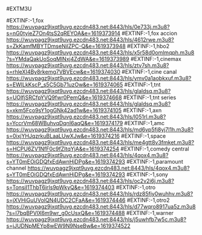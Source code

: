 #EXTM3U

#EXTINF:-1,fox 
https://wuvpagz9jxqt9uvg.ezcdn483.net:8443/hls/0e733j.m3u8?s=nG0tyieZ7On4tsS2qREYOA&e=1619373914
#EXTINF:-1,fox accion
https://wuvpagz9jxqt9uvg.ezcdn483.net:8443/hls/4612rwe.m3u8?s=ZkKamfMBYTDmseNilZPC-Q&e=1619373948
#EXTINF:-1,hbo2
https://wuvpagz9jxqt9uvg.ezcdn483.net:8443/hls/x5r58d0omlmqph.m3u8?s=YMdaQakUoSoqMlNxj4ZdWA&e=1619373989
#EXTINF:-1,cinemax
https://wuvpagz9jxqt9uvg.ezcdn483.net:8443/hls/ztv7sh.m3u8?s=rhleXI4By8rkemg7VBVEcw&e=1619374030
#EXTINF:-1,cine canal
https://wuvpagz9jxqt9uvg.ezcdn483.net:8443/hls/ymv0a1aobkxuf.m3u8?s=EWlLkKscP_s5C5Gb71uzOw&e=1619374065
#EXTINF:-1,tnt 
https://wuvpagz9jxqt9uvg.ezcdn483.net:8443/hls/glaldsq.m3u8?s=UOlfjSRCfpYVQ9fwr0PemQ&e=1619374668
#EXTINF:-1,tnt series
https://wuvpagz9jxqt9uvg.ezcdn483.net:8443/hls/glaldsq.m3u8?s=xkm5Fco9sY1ogGNk42ad1w&e=1619374105
#EXTINF:-1,axn
https://wuvpagz9jxqt9uvg.ezcdn483.net:8443/hls/l051rl.m3u8?s=YccrVm68WBuhvqDqnI6aqQ&e=1619374179
#EXTINF:-1,amc
https://wuvpagz9jxqt9uvg.ezcdn483.net:8443/hls/md6vp5fj8yj7l1h.m3u8?s=0ixjYHJqzrkuBLaaLUwXJw&e=1619374216
#EXTINF:-1,space
https://wuvpagz9jxqt9uvg.ezcdn483.net:8443/hls/me4gtt8v3fmket.m3u8?s=HCPU6ZV1NfF0c9fZItqYjA&e=1619374254
#EXTINF:-1,comedy central
https://wuvpagz9jxqt9uvg.ezcdn483.net:8443/hls/4qox4.m3u8?s=YT0mEOiGDQfxEdAwnHjDPg&e=1619374293
#EXTINF:-1,paramount channel
https://wuvpagz9jxqt9uvg.ezcdn483.net:8443/hls/4qox4.m3u8?s=YT0mEOiGDQfxEdAwnHjDPg&e=1619374293
#EXTINF:-1,sony
https://wuvpagz9jxqt9uvg.ezcdn483.net:8443/hls/oc2v2i6j.m3u8?s=TonsiI1ThbT6irIs9pWkyQ&e=1619374403
#EXTINF:-1,otro
https://wuvpagz9jxqt9uvg.ezcdn483.net:8443/hls/rdz85fjy0wuhhv.m3u8?s=jXVHiGuUVolQN4UDC2CFaA&e=1619374446
#EXTINF:-1,otro2
https://wuvpagz9jxqt9uvg.ezcdn483.net:8443/hls/d77wqro8917ua5z.m3u8?s=I7bqBPVlX6m9wr_g0cUsxQ&e=1619374488
#EXTINF:-1,warner
https://wuvpagz9jxqt9uvg.ezcdn483.net:8443/hls/j5uwhfb7w5c.m3u8?s=jJUDNpMEYp8wEW9N9NseBw&e=1619374522




